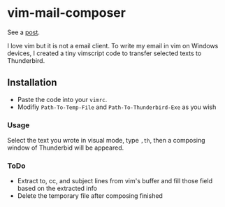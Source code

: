 # vim-mail-composer

See a [post](https://bakedroy.github.io/2020/09/28/ComposeMailFromVim.html).

I love vim but it is not a email client. To write my email in vim on Windows devices, I created a tiny vimscript code to transfer selected texts to Thunderbird. 

## Installation

- Paste the code into your `vimrc`.
- Modifiy `Path-To-Temp-File` and `Path-To-Thunderbird-Exe` as you wish

### Usage

Select the text you wrote in visual mode, type `,th`, then a composing window of Thunderbid will be appeared.

### ToDo

- Extract to, cc, and subject lines from vim's buffer and fill those field based on the extracted info
- Delete the temporary file after composing finished
